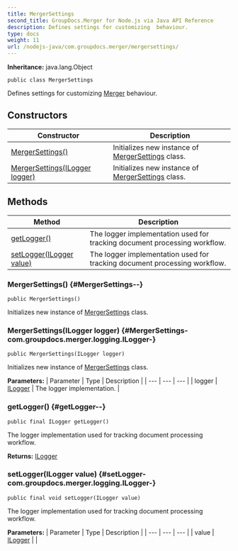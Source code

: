 ```yaml
---
title: MergerSettings
second_title: GroupDocs.Merger for Node.js via Java API Reference
description: Defines settings for customizing  behaviour.
type: docs
weight: 11
url: /nodejs-java/com.groupdocs.merger/mergersettings/
---
```

**Inheritance:**
java.lang.Object
```
public class MergerSettings
```

Defines settings for customizing [Merger](../../com.groupdocs.merger/merger) behaviour.
## Constructors

| Constructor | Description |
| --- | --- |
| [MergerSettings()](#MergerSettings--) | Initializes new instance of [MergerSettings](../../com.groupdocs.merger/mergersettings) class. |
| [MergerSettings(ILogger logger)](#MergerSettings-com.groupdocs.merger.logging.ILogger-) | Initializes new instance of [MergerSettings](../../com.groupdocs.merger/mergersettings) class. |
## Methods

| Method | Description |
| --- | --- |
| [getLogger()](#getLogger--) | The logger implementation used for tracking document processing workflow. |
| [setLogger(ILogger value)](#setLogger-com.groupdocs.merger.logging.ILogger-) | The logger implementation used for tracking document processing workflow. |
### MergerSettings() {#MergerSettings--}
```
public MergerSettings()
```


Initializes new instance of [MergerSettings](../../com.groupdocs.merger/mergersettings) class.

### MergerSettings(ILogger logger) {#MergerSettings-com.groupdocs.merger.logging.ILogger-}
```
public MergerSettings(ILogger logger)
```


Initializes new instance of [MergerSettings](../../com.groupdocs.merger/mergersettings) class.

**Parameters:**
| Parameter | Type | Description |
| --- | --- | --- |
| logger | [ILogger](../../com.groupdocs.merger.logging/ilogger) | The logger implementation. |

### getLogger() {#getLogger--}
```
public final ILogger getLogger()
```


The logger implementation used for tracking document processing workflow.

**Returns:**
[ILogger](../../com.groupdocs.merger.logging/ilogger)
### setLogger(ILogger value) {#setLogger-com.groupdocs.merger.logging.ILogger-}
```
public final void setLogger(ILogger value)
```


The logger implementation used for tracking document processing workflow.

**Parameters:**
| Parameter | Type | Description |
| --- | --- | --- |
| value | [ILogger](../../com.groupdocs.merger.logging/ilogger) |  |


